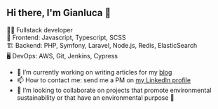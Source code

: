 ## Hi there, I'm Gianluca 👋

<!--
**gfabrizi/gfabrizi** is a ✨ _special_ ✨ repository because its `README.md` (this file) appears on your GitHub profile.

Here are some ideas to get you started:

- 🔭 I’m currently working on ...
- 🌱 I’m currently learning ...
- 👯 I’m looking to collaborate on ...
- 🤔 I’m looking for help with ...
- 💬 Ask me about ...
- 📫 How to reach me: ...
- 😄 Pronouns: ...
- ⚡ Fun fact: ...
-->

👨‍🏭 Fullstack developer  
🎀 Frontend: Javascript, Typescript, SCSS  
🏗️ Backend: PHP, Symfony, Laravel, Node.js, Redis, ElasticSearch  
🖥️ DevOps: AWS, Git, Jenkins, Cypress

- 🔭 I’m currently working on writing articles for my [blog](https://gianlucafabrizi.dev/)  
- 📫 How to contact me: send me a PM on [my LinkedIn profile](https://www.linkedin.com/in/gianluca-fabrizi/)  
- 👯 I’m looking to collaborate on projects that promote environmental sustainability or that have an environmental purpose 🌱  

